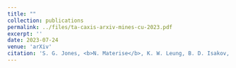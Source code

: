 ```yaml
---
title: ""
collection: publications
permalink: ../files/ta-caxis-arxiv-mines-cu-2023.pdf
excerpt: ''
date: 2023-07-24
venue: 'arXiv'
citation: 'S. G. Jones, <b>N. Materise</b>, K. W. Leung, B. D. Isakov, X. Chen, J. Zheng, A. Gyenis, B. Jaeck, and C. R. H. McRae &quot;Grain size in low loss superconducting Ta thin films on c-axis sapphire,&quot; 2023, <a href="https://arxiv.org/abs/2307.11667">https://arxiv.org/abs/2307.11667</a>, Manuscript submitted to <i>Journal of Applied Physics</i>'
---
```

